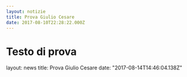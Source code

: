 ```yaml
---
layout: notizie
title: Prova Giulio Cesare
date: 2017-08-10T22:28:22.000Z
---
```

# Testo di prova

layout: news
title: Prova Giulio Cesare
date: "2017-08-14T14:46:04.138Z"
